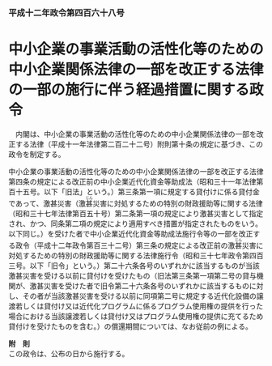 ### 平成十二年政令第四百六十八号  
# 中小企業の事業活動の活性化等のための中小企業関係法律の一部を改正する法律の一部の施行に伴う経過措置に関する政令  
　内閣は、中小企業の事業活動の活性化等のための中小企業関係法律の一部を改正する法律（平成十一年法律第二百二十二号）附則第十条の規定に基づき、この政令を制定する。  
  
中小企業の事業活動の活性化等のための中小企業関係法律の一部を改正する法律第四条の規定による改正前の中小企業近代化資金等助成法（昭和三十一年法律第百十五号。以下「旧法」という。）第三条第一項に規定する貸付けに係る貸付金であって、激甚災害（激<ruby>甚<rt>じん</rt></ruby>災害に対処するための特別の財政援助等に関する法律（昭和三十七年法律第百五十号）第二条第一項の規定により激甚災害として指定され、かつ、同条第二項の規定により適用すべき措置が指定されたものをいう。以下同じ。）を受けた者で中小企業近代化資金等助成法施行令等の一部を改正する政令（平成十二年政令第百三十二号）第三条の規定による改正前の激<ruby>甚<rt>じん</rt></ruby>災害に対処するための特別の財政援助等に関する法律施行令（昭和三十七年政令第四百三号。以下「旧令」という。）第二十六条各号のいずれかに該当するものが当該激甚災害を受ける以前に貸付けを受けたもの（旧法第三条第一項第二号の貸与機関が、激甚災害を受けた者で旧令第二十六条各号のいずれかに該当するものに対し、その者が当該激甚災害を受ける以前に同項第二号に規定する近代化設備の譲渡若しくは貸付け又は近代化プログラムに係るプログラム使用権の提供を行った場合における当該譲渡若しくは貸付け又はプログラム使用権の提供に充てるため貸付けを受けたものを含む。）の償還期間については、なお従前の例による。  
  
**附　則**  
この政令は、公布の日から施行する。  
  
